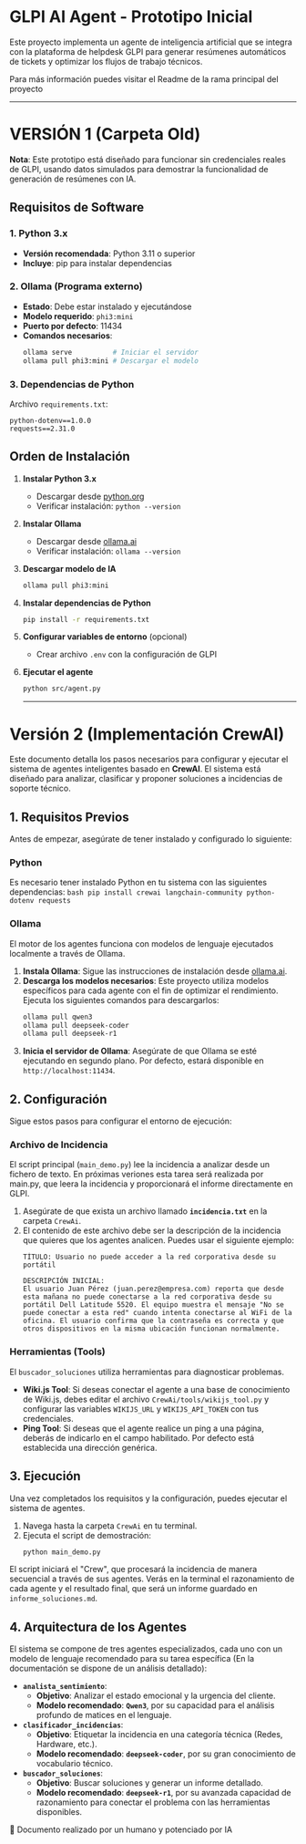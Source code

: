 # GLPI AI Agent - Prototipo Inicial

Este proyecto implementa un agente de inteligencia artificial que se integra con la plataforma de helpdesk GLPI para generar resúmenes automáticos de tickets y optimizar los flujos de trabajo técnicos.

Para más información puedes visitar el Readme de la rama principal del proyecto

---
# VERSIÓN 1 (Carpeta Old)

**Nota**: Este prototipo está diseñado para funcionar sin credenciales reales de GLPI, usando datos simulados para demostrar la funcionalidad de generación de resúmenes con IA. 


## Requisitos de Software

### 1. Python 3.x
- **Versión recomendada**: Python 3.11 o superior
- **Incluye**: pip para instalar dependencias

### 2. Ollama (Programa externo)
- **Estado**: Debe estar instalado y ejecutándose
- **Modelo requerido**: `phi3:mini`
- **Puerto por defecto**: 11434
- **Comandos necesarios**:
  ```bash
  ollama serve          # Iniciar el servidor
  ollama pull phi3:mini # Descargar el modelo
  ```

### 3. Dependencias de Python
Archivo `requirements.txt`:
```
python-dotenv==1.0.0
requests==2.31.0
```


## Orden de Instalación

1. **Instalar Python 3.x**
   - Descargar desde [python.org](https://python.org)
   - Verificar instalación: `python --version`

2. **Instalar Ollama**
   - Descargar desde [ollama.ai](https://ollama.ai)
   - Verificar instalación: `ollama --version`

3. **Descargar modelo de IA**
   ```bash
   ollama pull phi3:mini
   ```

4. **Instalar dependencias de Python**
   ```bash
   pip install -r requirements.txt
   ```

5. **Configurar variables de entorno** (opcional)
   - Crear archivo `.env` con la configuración de GLPI

6. **Ejecutar el agente**
   ```bash
   python src/agent.py
   ```

   ---
# Versión 2 (Implementación CrewAI)

Este documento detalla los pasos necesarios para configurar y ejecutar el sistema de agentes inteligentes basado en **CrewAI**. El sistema está diseñado para analizar, clasificar y proponer soluciones a incidencias de soporte técnico.

## 1\. Requisitos Previos

Antes de empezar, asegúrate de tener instalado y configurado lo siguiente:

### Python

Es necesario tener instalado Python en tu sistema con las siguientes dependencias:
    ```bash
    pip install crewai langchain-community python-dotenv requests
    ```
### Ollama

El motor de los agentes funciona con modelos de lenguaje ejecutados localmente a través de Ollama.

1.  **Instala Ollama**: Sigue las instrucciones de instalación desde [ollama.ai](https://ollama.ai).
2.  **Descarga los modelos necesarios**: Este proyecto utiliza modelos específicos para cada agente con el fin de optimizar el rendimiento. Ejecuta los siguientes comandos para descargarlos:
    ```bash
    ollama pull qwen3
    ollama pull deepseek-coder
    ollama pull deepseek-r1
    ```
3.  **Inicia el servidor de Ollama**: Asegúrate de que Ollama se esté ejecutando en segundo plano. Por defecto, estará disponible en `http://localhost:11434`.

## 2\. Configuración

Sigue estos pasos para configurar el entorno de ejecución:

### Archivo de Incidencia

El script principal (`main_demo.py`) lee la incidencia a analizar desde un fichero de texto. En próximas veriones esta tarea será realizada por main.py, que leera la incidencia y proporcionará el informe directamente en GLPI.

1.  Asegúrate de que exista un archivo llamado **`incidencia.txt`** en la carpeta `CrewAi`.
2.  El contenido de este archivo debe ser la descripción de la incidencia que quieres que los agentes analicen. Puedes usar el siguiente ejemplo:
    ```
    TÍTULO: Usuario no puede acceder a la red corporativa desde su portátil

    DESCRIPCIÓN INICIAL:
    El usuario Juan Pérez (juan.perez@empresa.com) reporta que desde esta mañana no puede conectarse a la red corporativa desde su portátil Dell Latitude 5520. El equipo muestra el mensaje "No se puede conectar a esta red" cuando intenta conectarse al WiFi de la oficina. El usuario confirma que la contraseña es correcta y que otros dispositivos en la misma ubicación funcionan normalmente.
    ```

### Herramientas (Tools)

El `buscador_soluciones` utiliza herramientas para diagnosticar problemas.

  * **Wiki.js Tool**: Si deseas conectar el agente a una base de conocimiento de Wiki.js, debes editar el archivo `CrewAi/tools/wikijs_tool.py` y configurar las variables `WIKIJS_URL` y `WIKIJS_API_TOKEN` con tus credenciales.
  * **Ping Tool**: Si deseas que el agente realice un ping a una página, deberás de indicarlo en el campo habilitado. Por defecto está establecida una dirección genérica.

## 3\. Ejecución

Una vez completados los requisitos y la configuración, puedes ejecutar el sistema de agentes.

1.  Navega hasta la carpeta `CrewAi` en tu terminal.
2.  Ejecuta el script de demostración:
    ```bash
    python main_demo.py
    ```

El script iniciará el "Crew", que procesará la incidencia de manera secuencial a través de sus agentes. Verás en la terminal el razonamiento de cada agente y el resultado final, que será un informe guardado en `informe_soluciones.md`.

## 4\. Arquitectura de los Agentes

El sistema se compone de tres agentes especializados, cada uno con un modelo de lenguaje recomendado para su tarea específica (En la documentación se dispone de un análisis detallado):

  * **`analista_sentimiento`**:
      * **Objetivo**: Analizar el estado emocional y la urgencia del cliente.
      * **Modelo recomendado**: **`Qwen3`**, por su capacidad para el análisis profundo de matices en el lenguaje.
  * **`clasificador_incidencias`**:
      * **Objetivo**: Etiquetar la incidencia en una categoría técnica (Redes, Hardware, etc.).
      * **Modelo recomendado**: **`deepseek-coder`**, por su gran conocimiento de vocabulario técnico.
  * **`buscador_soluciones`**:
      * **Objetivo**: Buscar soluciones y generar un informe detallado.
      * **Modelo recomendado**: **`deepseek-r1`**, por su avanzada capacidad de razonamiento para conectar el problema con las herramientas disponibles.


🧠 Documento realizado por un humano y potenciado por IA